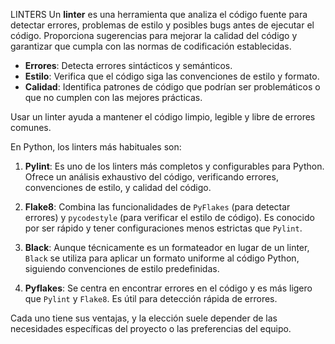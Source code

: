 LINTERS
Un **linter** es una herramienta que analiza el código fuente para detectar errores, problemas de estilo y posibles bugs antes de ejecutar el código. Proporciona sugerencias para mejorar la calidad del código y garantizar que cumpla con las normas de codificación establecidas.

- **Errores**: Detecta errores sintácticos y semánticos.
- **Estilo**: Verifica que el código siga las convenciones de estilo y formato.
- **Calidad**: Identifica patrones de código que podrían ser problemáticos o que no cumplen con las mejores prácticas.

Usar un linter ayuda a mantener el código limpio, legible y libre de errores comunes.

En Python, los linters más habituales son:

1. **Pylint**: Es uno de los linters más completos y configurables para Python. Ofrece un análisis exhaustivo del código, verificando errores, convenciones de estilo, y calidad del código.

2. **Flake8**: Combina las funcionalidades de `PyFlakes` (para detectar errores) y `pycodestyle` (para verificar el estilo de código). Es conocido por ser rápido y tener configuraciones menos estrictas que `Pylint`.

3. **Black**: Aunque técnicamente es un formateador en lugar de un linter, `Black` se utiliza para aplicar un formato uniforme al código Python, siguiendo convenciones de estilo predefinidas.

4. **Pyflakes**: Se centra en encontrar errores en el código y es más ligero que `Pylint` y `Flake8`. Es útil para detección rápida de errores.

Cada uno tiene sus ventajas, y la elección suele depender de las necesidades específicas del proyecto o las preferencias del equipo.
